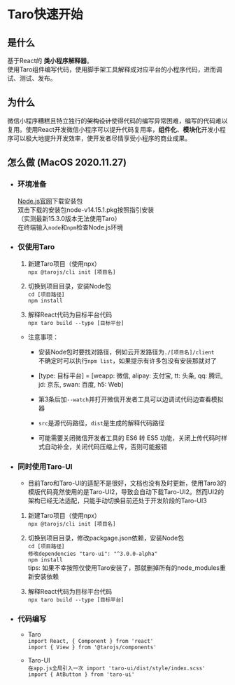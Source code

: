 # Taro快速开始

## 是什么

基于React的 **类小程序解释器**。  
使用Taro组件编写代码，使用脚手架工具解释成对应平台的小程序代码，进而调试、测试、发布。

## 为什么

微信小程序糟糕且特立独行的~~架构设计~~使得代码的编写异常困难，编写的代码难以复用。使用React开发微信小程序可以提升代码复用率，**组件化**、**模块化**开发小程序可以极大地提升开发效率，使开发者尽情享受小程序的商业成果。

## 怎么做 (MacOS 2020.11.27)

- ### 环境准备

    [Node.js官网](https://nodejs.org/en/)下载安装包  
双击下载的安装包node-v14.15.1.pkg按照指引安装  
（实测最新15.3.0版本无法使用Taro）  
在终端输入`node`和`npm`检查Node.js环境

- ### 仅使用Taro

  1. 新建Taro项目（使用npx）  
    `npx @tarojs/cli init [项目名]`  

  2. 切换到项目目录，安装Node包  
    `cd [项目路径]`  
    `npm install`

  3. 解释React代码为目标平台代码  
    `npx taro build --type [目标平台]`

  - 注意事项：

    - 安装Node包时要找对路径，例如云开发路径为`./[项目名]/client`  
      不确定时可以执行`npm list`，如果提示有许多包没有安装那就对了

    - [type: 目标平台] = [weapp: 微信, alipay: 支付宝, tt: 头条, qq: 腾讯, jd: 京东, swan: 百度, h5: Web]

    - 第3条后加`--watch`并打开微信开发者工具可以边调试代码边查看模拟器

    - `src`是源代码路径，`dist`是生成的解释代码路径

    - 可能需要关闭微信开发者工具的 ES6 转 ES5 功能，关闭上传代码时样式自动补全，关闭代码压缩上传，否则可能报错

- ### 同时使用Taro-UI

  - 目前Taro和Taro-UI的适配不是很好，文档也没有及时更新，使用Taro3的模版代码竟然使用的是Taro-UI2，导致会自动下载Taro-UI2。然而UI2的架构已经无法适配，只能手动切换目前还处于开发阶段的Taro-UI3

  1. 新建Taro项目（使用npx）  
    `npx @tarojs/cli init [项目名]`  

  2. 切换到项目目录，修改packgage.json依赖，安装Node包  
    `cd [项目路径]`  
    `修改dependencies "taro-ui": "^3.0.0-alpha"`  
    `npm install`  
    tips: 如果不幸按照仅使用Taro安装了，那就删掉所有的node_modules重新安装依赖

  3. 解释React代码为目标平台代码  
    `npx taro build --type [目标平台]`

- ### 代码编写

  - Taro  
    `import React, { Component } from 'react'`  
    `import { View } from '@tarojs/components'`

  - Taro-UI  
    `在app.js全局引入一次 import 'taro-ui/dist/style/index.scss'`  
    `import { AtButton } from 'taro-ui'`  
